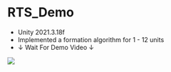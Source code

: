 # RTS_Demo
* Unity 2021.3.18f
* Implemented a formation algorithm for 1 - 12 units
* ↓ Wait For Demo Video ↓
<img src="/MyRTS/RTS.gif">

